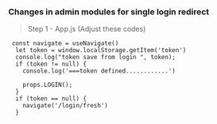 ### Changes in admin modules for single login redirect

> Step 1 - App.js (Adjust these codes)
```
 const navigate = useNavigate()
  let token = window.localStorage.getItem('token')
  console.log("token save from login ", token);
  if (token != null) {
    console.log('===token defined............')

    props.LOGIN();
  }
  if (token == null) {
    navigate('/login/fresh')
  }

```
